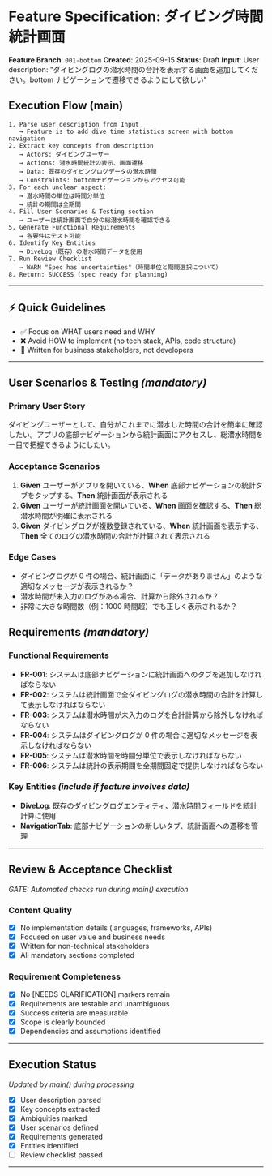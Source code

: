 # Feature Specification: ダイビング時間統計画面

**Feature Branch**: `001-bottom`
**Created**: 2025-09-15
**Status**: Draft
**Input**: User description: "ダイビングログの潜水時間の合計を表示する画面を追加してください。bottom ナビゲーションで遷移できるようにして欲しい"

## Execution Flow (main)

```
1. Parse user description from Input
   → Feature is to add dive time statistics screen with bottom navigation
2. Extract key concepts from description
   → Actors: ダイビングユーザー
   → Actions: 潜水時間統計の表示、画面遷移
   → Data: 既存のダイビングログデータの潜水時間
   → Constraints: bottomナビゲーションからアクセス可能
3. For each unclear aspect:
   → 潜水時間の単位は時間分単位
   → 統計の期間は全期間
4. Fill User Scenarios & Testing section
   → ユーザーは統計画面で自分の総潜水時間を確認できる
5. Generate Functional Requirements
   → 各要件はテスト可能
6. Identify Key Entities
   → DiveLog（既存）の潜水時間データを使用
7. Run Review Checklist
   → WARN "Spec has uncertainties"（時間単位と期間選択について）
8. Return: SUCCESS (spec ready for planning)
```

---

## ⚡ Quick Guidelines

- ✅ Focus on WHAT users need and WHY
- ❌ Avoid HOW to implement (no tech stack, APIs, code structure)
- 👥 Written for business stakeholders, not developers

---

## User Scenarios & Testing _(mandatory)_

### Primary User Story

ダイビングユーザーとして、自分がこれまでに潜水した時間の合計を簡単に確認したい。アプリの底部ナビゲーションから統計画面にアクセスし、総潜水時間を一目で把握できるようにしたい。

### Acceptance Scenarios

1. **Given** ユーザーがアプリを開いている、**When** 底部ナビゲーションの統計タブをタップする、**Then** 統計画面が表示される
2. **Given** ユーザーが統計画面を開いている、**When** 画面を確認する、**Then** 総潜水時間が明確に表示される
3. **Given** ダイビングログが複数登録されている、**When** 統計画面を表示する、**Then** 全てのログの潜水時間の合計が計算されて表示される

### Edge Cases

- ダイビングログが 0 件の場合、統計画面に「データがありません」のような適切なメッセージが表示されるか？
- 潜水時間が未入力のログがある場合、計算から除外されるか？
- 非常に大きな時間数（例：1000 時間超）でも正しく表示されるか？

## Requirements _(mandatory)_

### Functional Requirements

- **FR-001**: システムは底部ナビゲーションに統計画面へのタブを追加しなければならない
- **FR-002**: システムは統計画面で全ダイビングログの潜水時間の合計を計算して表示しなければならない
- **FR-003**: システムは潜水時間が未入力のログを合計計算から除外しなければならない
- **FR-004**: システムはダイビングログが 0 件の場合に適切なメッセージを表示しなければならない
- **FR-005**: システムは潜水時間を時間分単位で表示しなければならない
- **FR-006**: システムは統計の表示期間を全期間固定で提供しなければならない

### Key Entities _(include if feature involves data)_

- **DiveLog**: 既存のダイビングログエンティティ、潜水時間フィールドを統計計算に使用
- **NavigationTab**: 底部ナビゲーションの新しいタブ、統計画面への遷移を管理

---

## Review & Acceptance Checklist

_GATE: Automated checks run during main() execution_

### Content Quality

- [x] No implementation details (languages, frameworks, APIs)
- [x] Focused on user value and business needs
- [x] Written for non-technical stakeholders
- [x] All mandatory sections completed

### Requirement Completeness

- [x] No [NEEDS CLARIFICATION] markers remain
- [x] Requirements are testable and unambiguous
- [x] Success criteria are measurable
- [x] Scope is clearly bounded
- [x] Dependencies and assumptions identified

---

## Execution Status

_Updated by main() during processing_

- [x] User description parsed
- [x] Key concepts extracted
- [x] Ambiguities marked
- [x] User scenarios defined
- [x] Requirements generated
- [x] Entities identified
- [ ] Review checklist passed

---

